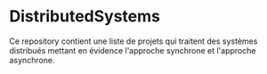 # DistributedSystems
Ce repository contient une liste de projets qui traitent des systèmes distribués mettant en évidence l'approche synchrone et l'approche asynchrone.
